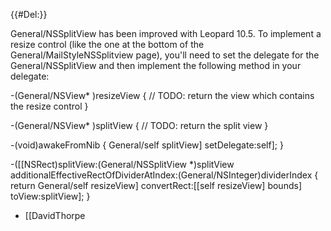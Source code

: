 {{#Del:}}




General/NSSplitView has been improved with Leopard 10.5. To implement a resize control (like the one at the bottom of the General/MailStyleNSSplitview page), you'll need to set the delegate for the General/NSSplitView and then implement the following method in your delegate:

    

-(General/NSView* )resizeView {
  // TODO: return the view which contains the resize control
}

-(General/NSView* )splitView {
  // TODO: return the split view
}

-(void)awakeFromNib {
  General/self splitView] setDelegate:self];
}

-([[NSRect)splitView:(General/NSSplitView *)splitView additionalEffectiveRectOfDividerAtIndex:(General/NSInteger)dividerIndex {
  return General/self resizeView] convertRect:[[self resizeView] bounds] toView:splitView]; 
}



- [[DavidThorpe